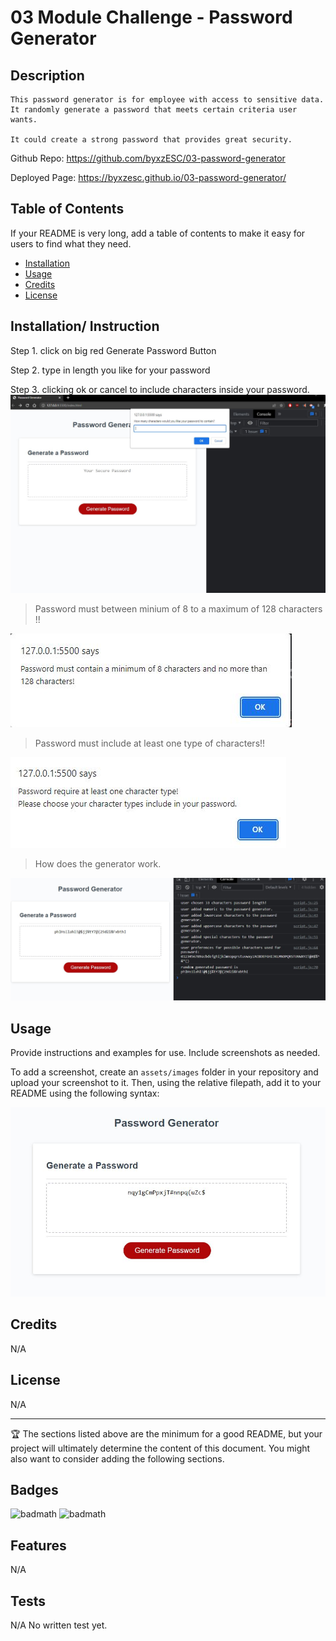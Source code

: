 # 03 Module Challenge - Password Generator

## Description 

    This password generator is for employee with access to sensitive data. It randomly generate a password that meets certain criteria user wants.

    It could create a strong password that provides great security. 


Github Repo: https://github.com/byxzESC/03-password-generator

Deployed Page: https://byxzesc.github.io/03-password-generator/

## Table of Contents 

If your README is very long, add a table of contents to make it easy for users to find what they need.

* [Installation](#installation)
* [Usage](#usage)
* [Credits](#credits)
* [License](#license)


## Installation/ Instruction

Step 1. click on big red Generate Password Button

Step 2. type in length you like for your password

Step 3. clicking ok or cancel to include characters inside your password.
![start](/assets/images/screenshot1.JPG)

> Password must between minium of 8 to a maximum of 128 characters !!

![edgecase_1](/assets/images/edgecase1.JPG)

> Password must include at least one type of characters!!

![edgecase_2](/assets/images/edgecase2.JPG)

> How does the generator work.

![console_log](/assets/images/result&process.JPG)

## Usage 

Provide instructions and examples for use. Include screenshots as needed. 

To add a screenshot, create an `assets/images` folder in your repository and upload your screenshot to it. Then, using the relative filepath, add it to your README using the following syntax:


![example](/assets/images/example.JPG)


## Credits

N/A


## License

N/A

---

🏆 The sections listed above are the minimum for a good README, but your project will ultimately determine the content of this document. You might also want to consider adding the following sections.

## Badges

![badmath](https://img.shields.io/github/languages/top/nielsenjared/badmath)
![badmath](https://img.shields.io/badge/-html-orange)

## Features

N/A 

## Tests

N/A
No written test yet.